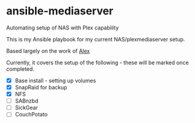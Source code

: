 # ansible-mediaserver
Automating setup of NAS with Plex capability

This is my Ansible playbook for my current NAS/plexmediaserver setup.

Based largely on the work of [Alex](https://github.com/IronicBadger/)

Currently, it covers the setup of the following - these will be marked once completed.

- [X] Base install - setting up volumes
- [X] SnapRaid for backup
- [X] NFS
- [ ] SABnzbd
- [ ] SickGear
- [ ] CouchPotato
